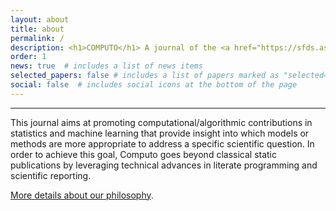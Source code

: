 ```yaml
---
layout: about
title: about
permalink: /
description: <h1>COMPUTO</h1> A journal of the <a href="https://sfds.asso.fr/">French Statistical Society <img height="10px" src="assets/img/sfds.png" alt="SFdS"/></a> - ISSN 2824-7795
order: 1
news: true  # includes a list of news items
selected_papers: false # includes a list of papers marked as "selected={true}"
social: false  # includes social icons at the bottom of the page
---
```


---

This journal aims at promoting computational/algorithmic contributions
in statistics and machine learning that provide insight into which
models or methods are more appropriate to address a specific
scientific question. In order to achieve this goal, Computo goes
beyond classical static publications by leveraging technical advances
in literate programming and scientific reporting.

[More details about our philosophy](about).

